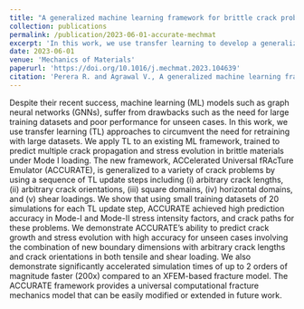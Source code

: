 ```yaml
---
title: "A generalized machine learning framework for brittle crack problems using transfer learning and graph neural networks"
collection: publications
permalink: /publication/2023-06-01-accurate-mechmat
excerpt: 'In this work, we use transfer learning to develop a generalized ML framework called ACCURATE to study multiple crack propagtion under mixed mode loading.'
date: 2023-06-01
venue: 'Mechanics of Materials'
paperurl: 'https://doi.org/10.1016/j.mechmat.2023.104639'
citation: 'Perera R. and Agrawal V., A generalized machine learning framework for brittle crack problems using transfer learning and graph neural networks, <i>Mechanics of Materials</i> <b>181</b> (2023), 104639'
---
```


Despite their recent success, machine learning (ML) models such as graph neural networks (GNNs), suffer from drawbacks such as the need for large training datasets and poor performance for unseen cases. In this work, we use transfer learning (TL) approaches to circumvent the need for retraining with large datasets. We apply TL to an existing ML framework, trained to predict multiple crack propagation and stress evolution in brittle materials under Mode I loading. The new framework, ACCelerated Universal fRAcTure Emulator (ACCURATE), is generalized to a variety of crack problems by using a sequence of TL update steps including (i) arbitrary crack lengths, (ii) arbitrary crack orientations, (iii) square domains, (iv) horizontal domains, and (v) shear loadings. We show that using small training datasets of 20 simulations for each TL update step, ACCURATE achieved high prediction accuracy in Mode-I and Mode-II stress intensity factors, and crack paths for these problems. We demonstrate ACCURATE’s ability to predict crack growth and stress evolution with high accuracy for unseen cases involving the combination of new boundary dimensions with arbitrary crack lengths and crack orientations in both tensile and shear loading. We also demonstrate significantly accelerated simulation times of up to 2 orders of magnitude faster (200x) compared to an XFEM-based fracture model. The ACCURATE framework provides a universal computational fracture mechanics model that can be easily modified or extended in future work.
